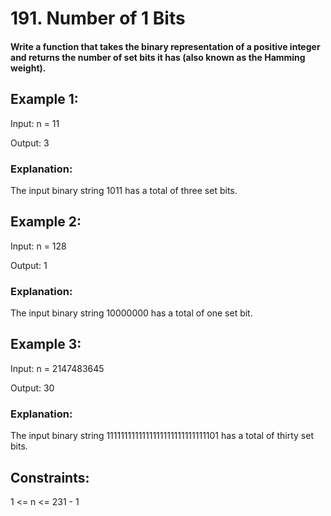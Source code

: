 # 191. Number of 1 Bits

#### Write a function that takes the binary representation of a positive integer and returns the number of set bits it has (also known as the Hamming weight).

 

## Example 1:

Input: n = 11

Output: 3

### Explanation:

The input binary string 1011 has a total of three set bits.

## Example 2:

Input: n = 128

Output: 1

### Explanation:

The input binary string 10000000 has a total of one set bit.

## Example 3:

Input: n = 2147483645

Output: 30

### Explanation:

The input binary string 1111111111111111111111111111101 has a total of thirty set bits.

 

## Constraints:

1 <= n <= 231 - 1
